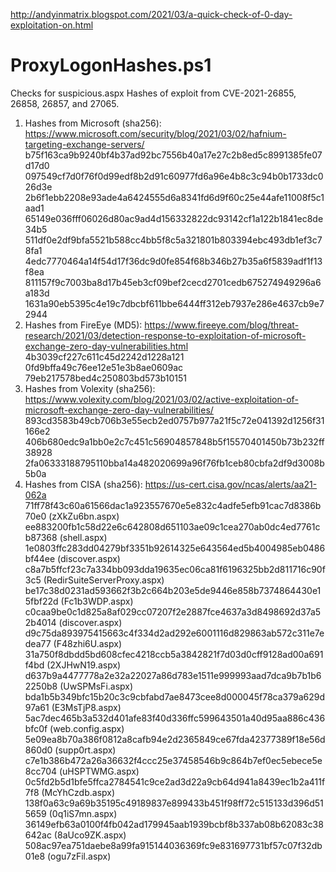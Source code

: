 http://andyinmatrix.blogspot.com/2021/03/a-quick-check-of-0-day-exploitation-on.html
# ProxyLogonHashes.ps1
Checks for suspicious.aspx Hashes of exploit from CVE-2021-26855, 26858, 26857, and 27065.

1) Hashes from Microsoft (sha256):  https://www.microsoft.com/security/blog/2021/03/02/hafnium-targeting-exchange-servers/
	b75f163ca9b9240bf4b37ad92bc7556b40a17e27c2b8ed5c8991385fe07d17d0
	097549cf7d0f76f0d99edf8b2d91c60977fd6a96e4b8c3c94b0b1733dc026d3e
	2b6f1ebb2208e93ade4a6424555d6a8341fd6d9f60c25e44afe11008f5c1aad1
	65149e036fff06026d80ac9ad4d156332822dc93142cf1a122b1841ec8de34b5
	511df0e2df9bfa5521b588cc4bb5f8c5a321801b803394ebc493db1ef3c78fa1
	4edc7770464a14f54d17f36dc9d0fe854f68b346b27b35a6f5839adf1f13f8ea
	811157f9c7003ba8d17b45eb3cf09bef2cecd2701cedb675274949296a6a183d
	1631a90eb5395c4e19c7dbcbf611bbe6444ff312eb7937e286e4637cb9e72944
2) Hashes from FireEye (MD5): https://www.fireeye.com/blog/threat-research/2021/03/detection-response-to-exploitation-of-microsoft-exchange-zero-day-vulnerabilities.html
	4b3039cf227c611c45d2242d1228a121
	0fd9bffa49c76ee12e51e3b8ae0609ac
	79eb217578bed4c250803bd573b10151
3) Hashes from Volexity (sha256): https://www.volexity.com/blog/2021/03/02/active-exploitation-of-microsoft-exchange-zero-day-vulnerabilities/
	893cd3583b49cb706b3e55ecb2ed0757b977a21f5c72e041392d1256f31166e2
	406b680edc9a1bb0e2c7c451c56904857848b5f15570401450b73b232ff38928
	2fa06333188795110bba14a482020699a96f76fb1ceb80cbfa2df9d3008b5b0a
4) Hashes from CISA (sha256): https://us-cert.cisa.gov/ncas/alerts/aa21-062a
	71ff78f43c60a61566dac1a923557670e5e832c4adfe5efb91cac7d8386b70e0 (zXkZu6bn.aspx)
	ee883200fb1c58d22e6c642808d651103ae09c1cea270ab0dc4ed7761cb87368 (shell.aspx)
	1e0803ffc283dd04279bf3351b92614325e643564ed5b4004985eb0486bf44ee (discover.aspx)
	c8a7b5ffcf23c7a334bb093dda19635ec06ca81f6196325bb2d811716c90f3c5 (RedirSuiteServerProxy.aspx)
	be17c38d0231ad593662f3b2c664b203e5de9446e858b7374864430e15fbf22d (Fc1b3WDP.aspx)
	c0caa9be0c1d825a8af029cc07207f2e2887fce4637a3d8498692d37a52b4014 (discover.aspx)
	d9c75da893975415663c4f334d2ad292e6001116d829863ab572c311e7edea77 (F48zhi6U.aspx)
	31a750f8dbdd5bd608cfec4218ccb5a3842821f7d03d0cff9128ad00a691f4bd (2XJHwN19.aspx)
	d637b9a4477778a2e32a22027a86d783e1511e999993aad7dca9b7b1b62250b8 (UwSPMsFi.aspx)
	bda1b5b349bfc15b20c3c9cbfabd7ae8473cee8d000045f78ca379a629d97a61 (E3MsTjP8.aspx)
	5ac7dec465b3a532d401afe83f40d336ffc599643501a40d95aa886c436bfc0f (web.config.aspx)
	5e09ea8b70a386f0812a8cafb94e2d2365849ce67fda42377389f18e56d860d0 (supp0rt.aspx)
	c7e1b386b472a26a36632f4ccc25e37458546b9c864b7ef0ec5ebece5e8cc704 (uHSPTWMG.aspx)
	0c5fd2b5d1bfe5ffca2784541c9ce2ad3d22a9cb64d941a8439ec1b2a411f7f8 (McYhCzdb.aspx)
	138f0a63c9a69b35195c49189837e899433b451f98ff72c515133d396d515659 (0q1iS7mn.aspx)
	36149efb63a0100f4fb042ad179945aab1939bcbf8b337ab08b62083c38642ac (8aUco9ZK.aspx)
	508ac97ea751daebe8a99fa915144036369fc9e831697731bf57c07f32db01e8 (ogu7zFil.aspx)
